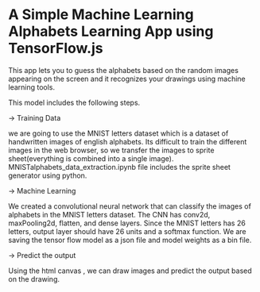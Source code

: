 # A Simple Machine Learning Alphabets Learning App using TensorFlow.js
 This app lets you to guess the alphabets based on the random images appearing on the screen and it recognizes your drawings using machine learning tools.
 
 This model includes the following steps.
 
 -> Training Data
 
  we are going to use the MNIST letters dataset which is a dataset of handwritten images of english alphabets. Its difficult to train the different images in the 
  web browser, so we transfer the images to sprite sheet(everything is combined into a single image). MNISTalphabets_data_extraction.ipynb file includes the sprite sheet generator using python.
  
 -> Machine Learning
 
 We created a convolutional neural network that can classify the images of alphabets in the MNIST letters dataset. The CNN has conv2d, maxPooling2d,
 flatten, and dense layers. Since the MNIST letters has 26 letters, output layer should have 26 units and a softmax function.
 We are saving the tensor flow model as a json file and model weights as a bin file.
 
 -> Predict the output
 
  Using the html canvas , we can draw images and predict the output based on the drawing.
  
 

